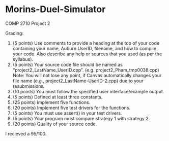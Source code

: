 # Morins-Duel-Simulator
COMP 2710 Project 2

Grading:
1. (5 points) Use comments to provide a heading at the top of your code containing your name, Auburn UserID, filename, and how to compile your code. Also describe any help or sources that you used (as per the syllabus).
2. (5 points) Your source code file should be named as “project2_LastName_UserID.cpp”. (e.g. project2_Pham_tmp0038.cpp) Note: You will not lose any point, if Canvas automatically changes your file name (e.g., project2_LastName-UserID-2.cpp) due to your resubmissions.
3. (10 points) You must follow the specified user interface/example output.
4. (5 points) Defined at least three constants.
5. (25 points) Implement five functions.
6. (20 points) Implement five test drivers for the functions.
7. (5 points) You must use assert() in your test drivers.
8. (5 points) Your program must compare strategy 1 with strategy 2.
9. (20 points) Quality of your source code.

I recieved a 95/100.
